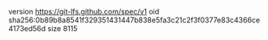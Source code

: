 version https://git-lfs.github.com/spec/v1
oid sha256:0b89b8a8541f329351431447b838e5fa3c21c2f3f0377e83c4366ce4173ed56d
size 8115
